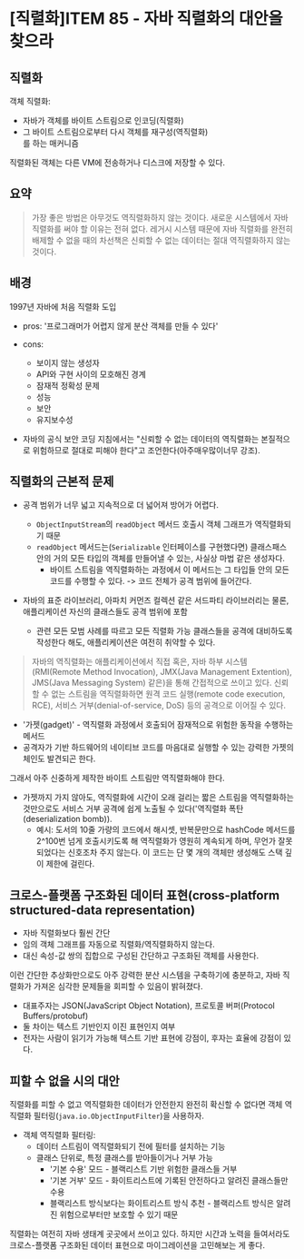 # [직렬화]ITEM 85 - 자바 직렬화의 대안을 찾으라



## 직렬화

객체 직렬화: 

- 자바가 객체를 바이트 스트림으로 인코딩(직렬화)
- 그 바이트 스트림으로부터 다시 객체를 재구성(역직렬화)  
를 하는 매커니즘

직렬화된 객체는 다른 VM에 전송하거나 디스크에 저장할 수 있다.

## 요약

> 가장 좋은 방법은 아무것도 역직렬화하지 않는 것이다. 새로운 시스템에서 자바 직렬화를 써야 할 이유는 전혀 없다. 레거시 시스템 때문에 자바 직렬화를 완전히 배제할 수 없을 때의 차선책은 신뢰할 수 없는 데이터는 절대 역직렬화하지 않는 것이다.

## 배경

1997년 자바에 처음 직렬화 도입

- pros: '프로그래머가 어렵지 않게 분산 객체를 만들 수 있다'
- cons:
  - 보이지 않는 생성자
  - API와 구현 사이의 모호해진 경계
  - 잠재적 정확성 문제
  - 성능
  - 보안
  - 유지보수성

- 자바의 공식 보안 코딩 지침에서는 "신뢰할 수 없는 데이터의 역직렬화는 본질적으로 위험하므로 절대로 피해야 한다"고 조언한다(아주매우많이너무 강조).

## 직렬화의 근본적 문제

- 공격 범위가 너무 넓고 지속적으로 더 넓어져 방어가 어렵다.
  - `ObjectInputStream`의 `readObject` 메서드 호출시 객체 그래프가 역직렬화되기 때문
  - `readObject` 메서드는(`Serializable` 인터페이스를 구현했다면) 클래스패스 안의 거의 모든 타입의 객체를 만들어낼 수 있는, 사실상 마법 같은 생성자다.
    - 바이트 스트림을 역직렬화하는 과정에서 이 메서드는 그 타입들 안의 모든 코드를 수행할 수 있다. -> 코드 전체가 공격 범위에 들어간다.

- 자바의 표준 라이브러리, 아파치 커먼즈 컬렉션 같은 서드파티 라이브러리는 물론, 애플리케이션 자신의 클래스들도 공격 범위에 포함
  - 관련 모든 모범 사례를 따르고 모든 직렬화 가능 클래스들을 공격에 대비하도록 작성한다 해도, 애플리케이션은 여전히 취약할 수 있다.

> 자바의 역직렬화는 애플리케이션에서 직접 혹은, 자바 하부 시스템(RMI(Remote Method Invocation), JMX(Java Management Extention), JMS(Java Messaging System) 같은)을 통해 간접적으로 쓰이고 있다. 신뢰할 수 없는 스트림을 역직렬화하면 원격 코드 실행(remote code execution, RCE), 서비스 거부(denial-of-service, DoS) 등의 공격으로 이어질 수 있다.

- '가젯(gadget)' - 역직렬화 과정에서 호출되어 잠재적으로 위험한 동작을 수행하는 메서드
- 공격자가 기반 하드웨어의 네이티브 코드를 마음대로 실행할 수 있는 강력한 가젯의 체인도 발견되곤 한다.

그래서 아주 신중하게 제작한 바이트 스트림만 역직렬화해야 한다.

- 가젯까지 가지 않아도, 역직렬화에 시간이 오래 걸리는 짧은 스트림을 역직렬화하는 것만으로도 서비스 거부 공격에 쉽게 노출될 수 있다('역직렬화 폭탄(deserialization bomb)).
  - 예시: 도서의 10줄 가량의 코드에서 해시셋, 반복문만으로 hashCode 메서드를 2^100번 넘게 호출시키도록 해 역직렬화가 영원히 계속되게 하며, 무언가 잘못되었다는 신호조차 주지 않는다. 이 코드는 단 몇 개의 객체만 생성해도 스택 깊이 제한에 걸린다.

## 크로스-플랫폼 구조화된 데이터 표현(cross-platform structured-data representation)

- 자바 직렬화보다 훨씬 간단
- 임의 객체 그래프를 자동으로 직렬화/역직렬화하지 않는다.
- 대신 속성-값 쌍의 집합으로 구성된 간단하고 구조화된 객체를 사용한다.

이런 간단한 추상화만으로도 아주 강력한 분산 시스템을 구축하기에 충분하고, 자바 직렬화가 가져온 심각한 문제들을 회피할 수 있음이 밝혀졌다.

- 대표주자는 JSON(JavaScript Object Notation), 프로토콜 버퍼(Protocol Buffers/protobuf)
- 둘 차이는 텍스트 기반인지 이진 표현인지 여부
- 전자는 사람이 읽기가 가능해 텍스트 기반 표현에 강점이, 후자는 효율에 강점이 있다. 

## 피할 수 없을 시의 대안

직렬화를 피할 수 없고 역직렬화한 데이터가 안전한지 완전히 확신할 수 없다면 객체 역직렬화 필터링(`java.io.ObjectInputFilter`)을 사용하자.

- 객체 역직렬화 필터링:
  - 데이터 스트림이 역직렬화되기 전에 필터를 설치하는 기능
  - 클래스 단위로, 특정 클래스를 받아들이거나 거부 가능
    - '기본 수용' 모드 - 블랙리스트 기반 위험한 클래스들 거부
    - '기본 거부' 모드 - 화이트리스트에 기록된 안전하다고 알려진 클래스들만 수용
    - 블랙리스트 방식보다는 화이트리스트 방식 추천 - 블랙리스트 방식은 알려진 위험으로부터만 보호할 수 있기 때문

직렬화는 여전히 자바 생태계 곳곳에서 쓰이고 있다. 하지만 시간과 노력을 들여서라도 크로스-플랫폼 구조화된 데이터 표현으로 마이그레이션을 고민해보는 게 좋다.



